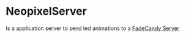 # NeopixelServer

Is a application server to send led animations to a [FadeCandy Server](https://learn.adafruit.com/1500-neopixel-led-curtain-with-raspberry-pi-fadecandy/fadecandy-server-setup)
